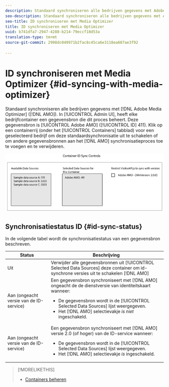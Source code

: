 ```yaml
---
description: Standaard synchroniseren alle bedrijven gegevens met Adobe Media Optimizer (AMO). In Admin UI, heeft elke bedrijfcontainer een gegevensbron die dit proces beheert. Deze gegevensbron is Adobe AMO (ID 411). Klik op een containerrij (onder het tabblad Containers) voor een geselecteerd bedrijf om deze standaardsynchronisatie uit te schakelen of om andere gegevensbronnen aan het AMO-synchronisatieproces toe te voegen en te verwijderen.
seo-description: Standaard synchroniseren alle bedrijven gegevens met Adobe Media Optimizer (AMO). In Admin UI, heeft elke bedrijfcontainer een gegevensbron die dit proces beheert. Deze gegevensbron is Adobe AMO (ID 411). Klik op een containerrij (onder het tabblad Containers) voor een geselecteerd bedrijf om deze standaardsynchronisatie uit te schakelen of om andere gegevensbronnen aan het AMO-synchronisatieproces toe te voegen en te verwijderen.
seo-title: ID synchroniseren met Media Optimizer
title: ID synchroniseren met Media Optimizer
uuid: b741dfa7-2947-4288-b214-79eccf18d53a
translation-type: tm+mt
source-git-commit: 2998dc049971b2fac8c45ca6e3118ea607ae3f92

---
```



# ID synchroniseren met Media Optimizer {#id-syncing-with-media-optimizer}

Standaard synchroniseren alle bedrijven gegevens met [!DNL Adobe Media Optimizer] ([!DNL AMO]). In [!UICONTROL Admin UI], heeft elke bedrijfcontainer een gegevensbron die dit proces beheert. Deze gegevensbron is [!UICONTROL Adobe AMO] ([!UICONTROL ID] 411). Klik op een containerrij (onder het [!UICONTROL Containers] tabblad) voor een geselecteerd bedrijf om deze standaardsynchronisatie uit te schakelen of om andere gegevensbronnen aan het [!DNL AMO] synchronisatieproces toe te voegen en te verwijderen.

![](assets/id-sync.png)

## Synchronisatiestatus ID {#id-sync-status}

In de volgende tabel wordt de synchronisatiestatus van een gegevensbron beschreven.

| Status | Beschrijving |
|------ | -------- |
| Uit | Verwijder alle gegevensbronnen uit [!UICONTROL Selected Data Sources] deze container om id-synchrone versies uit te schakelen [!DNL AMO] |
| Aan (ongeacht versie van de ID-service) | Een gegevensbron synchroniseert met [!DNL AMO] ongeacht de de dienstversie van identiteitskaart wanneer: <ul><li>De gegevensbron wordt in de [!UICONTROL Selected Data Sources] lijst weergegeven.</li><li>Het [!DNL AMO] selectievakje *is niet* ingeschakeld.</li></ul> |
| Aan (ongeacht versie van de ID-service) | Een gegevensbron synchroniseert met [!DNL AMO] versie 2.0 (of hoger) van de ID-service wanneer: <ul><li>De gegevensbron wordt in de [!UICONTROL Selected Data Sources] lijst weergegeven.</li><li>Het [!DNL AMO] selectievakje *is* ingeschakeld.</li></ul> |

>[!MORELIKETHIS]
>
>* [Containers beheren](../companies/admin-manage-containers.md#task_61DB5CEECC5049DD8D059C642AC3F967)


